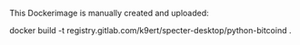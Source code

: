 This Dockerimage is manually created and uploaded:

docker build -t registry.gitlab.com/k9ert/specter-desktop/python-bitcoind .